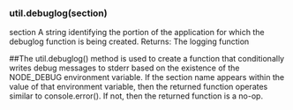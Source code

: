 ### util.debuglog(section)

section <string> A string identifying the portion of the application for which the debuglog function is being created.
Returns: <Function> The logging function

##The util.debuglog() method is used to create a function that conditionally writes debug messages to stderr based on the existence of the NODE_DEBUG environment variable. If the section name appears within the value of that environment variable, then the returned function operates similar to console.error(). If not, then the returned function is a no-op.
